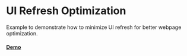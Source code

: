 # UI Refresh Optimization
Example to demonstrate how to minimize UI refresh for better webpage optimization.

#### [Demo](https://imanubhardwaj.github.io/ui-refresh-optimisation/)
